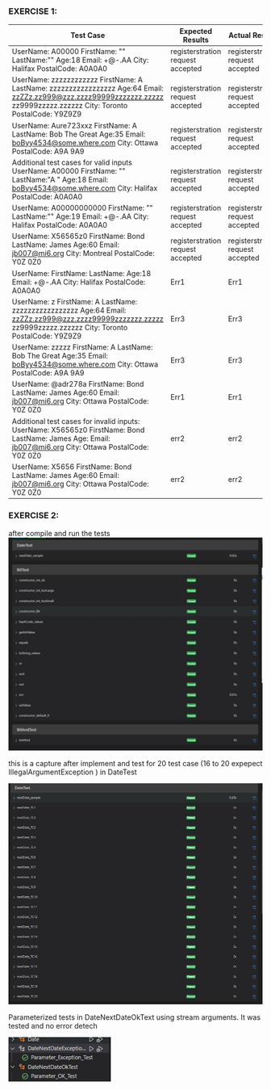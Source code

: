 

### EXERCISE 1:

| Test Case | Expected Results | Actual Results | Verdict (Pass, Fail,Inconclusive) |
|-|-|-|-|
| UserName: A00000 FirstName: "" LastName:"" Age:18 Email: +@-.AA City: Halifax PostalCode: A0A0A0 | registerstration request accepted | registerstration request accepted | Pass |
| UserName: zzzzzzzzzzzz FirstName: A LastName: zzzzzzzzzzzzzzzzz Age:64 Email: zzZZz.zz999@zzz.zzzz99999zzzzzzz.zzzzz zz9999zzzzz.zzzzzz City: Toronto PostalCode: Y9Z9Z9 | registerstration request accepted | registerstration request accepted | Pass |
| UserName: Aure723xxz FirstName: A LastName: Bob The Great Age:35 Email: boByy4534@some.where.com City: Ottawa PostalCode: A9A 9A9 | registerstration request accepted | registerstration request accepted | Pass |
| Additional test cases for valid inputs   UserName: A00000 FirstName: "" LastName:"A        " Age:18 Email: boByy4534@some.where.com City: Halifax PostalCode: A0A0A0 | registerstration request accepted | registerstration request accepted | Pass |
| UserName: A00000000000 FirstName: "" LastName:"" Age:19 Email: +@-.AA City: Halifax PostalCode: A0A0A0 | registerstration request accepted | registerstration request accepted | Pass |
| UserName: X56565z0 FirstName: Bond LastName: James Age:60 Email: jb007@mi6.org City: Montreal PostalCode: Y0Z 0Z0 | registerstration request accepted | registerstration request accepted | Pass |
| UserName:  FirstName:  LastName:  Age:18 Email: +@-.AA City: Halifax PostalCode: A0A0A0 | Err1 | Err1 | Pass |
| UserName: z FirstName: A LastName: zzzzzzzzzzzzzzzzz Age:64 Email: zzZZz.zz999@zzz.zzzz99999zzzzzzz.zzzzz zz9999zzzzz.zzzzzz City: Toronto PostalCode: Y9Z9Z9 | Err3 | Err3 | Pass |
| UserName: zzzzz FirstName: A LastName: Bob The Great Age:35 Email: boByy4534@some.where.com City: Ottawa PostalCode: A9A 9A9 | Err3 | Err3 | Pass |
| UserName: @adr278a FirstName: Bond LastName: James Age:60 Email: jb007@mi6.org City: Ottawa PostalCode: Y0Z 0Z0 | Err1 | Err1 | Pass |
| Additional test cases for invalid inputs:   UserName: X56565z0 FirstName: Bond LastName: James Age: Email: jb007@mi6.org City: Ottawa PostalCode: Y0Z 0Z0 | err2 | err2 | pass |
| UserName: X5656 FirstName: Bond LastName: James Age:60 Email: jb007@mi6.org City: Ottawa PostalCode: Y0Z 0Z0 | err2 | err2 | pass |



### EXERCISE 2:
after compile and run the tests
![after compile and run the tests](assets/Capturetestforex2.JPG)


this is a capture after implement and test for 20 test case (16 to 20 expepect IllegalArgumentException ) in DateTest


![after compile and run the tests](assets/after_implement_datetest.JPG)

Parameterized tests in DateNextDateOkText using stream arguments. It was tested and no error detech

![after compile and run the tests](assets/exercise2_test.JPG)
